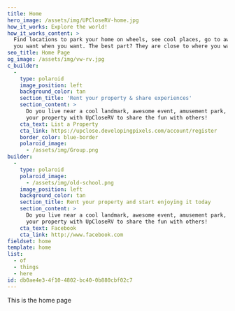 ```yaml
---
title: Home
hero_image: /assets/img/UPCloseRV-home.jpg
how_it_works: Explore the world!
how_it_works_content: >
  Find locations to park your home on wheels, see cool places, go to awesome events, and live where
  you want when you want. The best part? They are close to where you want to go. Really close.
seo_title: Home Page
og_image: /assets/img/vw-rv.jpg
c_builder:
  - 
    type: polaroid
    image_position: left
    background_color: tan
    section_title: 'Rent your property & share experiences'
    section_content: >
      Do you live near a cool landmark, awesome event, amusement park, or in the suburbs of a city? List
      your property with UpCloseRV to share the fun with others!
    cta_text: List a Property
    cta_link: https://upclose.developingpixels.com/account/register
    border_color: blue-border
    polaroid_image:
      - /assets/img/Group.png
builder:
  - 
    type: polaroid
    polaroid_image:
      - /assets/img/old-school.png
    image_position: left
    background_color: tan
    section_title: Rent your property and start enjoying it today
    section_content: >
      Do you live near a cool landmark, awesome event, amusement park, or in the suburbs of a city? List
      your property with UpCloseRV to share the fun with others!
    cta_text: Facebook
    cta_link: http://www.facebook.com
fieldset: home
template: home
list:
  - of
  - things
  - here
id: db0ae4e3-4f10-4802-bc40-0b880cbf02c7
---
```

This is the home page